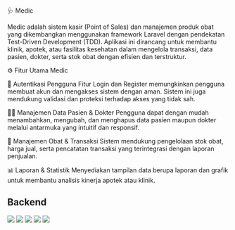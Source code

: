 🩺 Medic

Medic adalah sistem kasir (Point of Sales) dan manajemen produk obat yang dikembangkan menggunakan framework Laravel dengan pendekatan Test-Driven Development (TDD).
Aplikasi ini dirancang untuk membantu klinik, apotek, atau fasilitas kesehatan dalam mengelola transaksi, data pasien, dokter, serta stok obat dengan efisien dan terstruktur.

⚙️ Fitur Utama Medic

🔐 Autentikasi Pengguna
Fitur Login dan Register memungkinkan pengguna membuat akun dan mengakses sistem dengan aman.
Sistem ini juga mendukung validasi dan proteksi terhadap akses yang tidak sah.

👩‍⚕️ Manajemen Data Pasien & Dokter
Pengguna dapat dengan mudah menambahkan, mengubah, dan menghapus data pasien maupun dokter melalui antarmuka yang intuitif dan responsif.

💊 Manajemen Obat & Transaksi
Sistem mendukung pengelolaan stok obat, harga jual, serta pencatatan transaksi yang terintegrasi dengan laporan penjualan.

📊 Laporan & Statistik
Menyediakan tampilan data berupa laporan dan grafik untuk membantu analisis kinerja apotek atau klinik.

## Backend ## 
<a><img src="public/3.jpg"><a>
<a><img src="public/4.jpg"><a>
<a><img src="public/5.jpg"><a>
<a><img src="public/6.jpg"><a>
<a><img src="public/7.jpg"><a>
